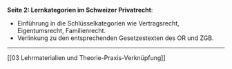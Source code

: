 **Seite 2: Lernkategorien im Schweizer Privatrecht**:

- Einführung in die Schlüsselkategorien wie Vertragsrecht, Eigentumsrecht, Familienrecht.
- Verlinkung zu den entsprechenden Gesetzestexten des OR und ZGB.

---
[[03 Lehrmaterialien und Theorie-Praxis-Verknüpfung]]